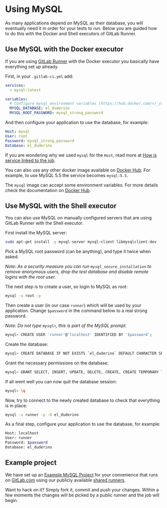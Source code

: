 # Using MySQL

As many applications depend on MySQL as their database, you will eventually
need it in order for your tests to run. Below you are guided how to do this
with the Docker and Shell executors of GitLab Runner.

## Use MySQL with the Docker executor

If you are using [GitLab Runner](../runners/README.md) with the Docker executor
you basically have everything set up already.

First, in your `.gitlab-ci.yml` add:

```yaml
services:
  - mysql:latest

variables:
  # Configure mysql environment variables (https://hub.docker.com/r/_/mysql/)
  MYSQL_DATABASE: el_duderino
  MYSQL_ROOT_PASSWORD: mysql_strong_password
```

And then configure your application to use the database, for example:

```yaml
Host: mysql
User: root
Password: mysql_strong_password
Database: el_duderino
```

If you are wondering why we used `mysql` for the `Host`, read more at
[How is service linked to the job](../docker/using_docker_images.md#how-services-are-linked-to-the-job).

You can also use any other docker image available on [Docker Hub][hub-mysql].
For example, to use MySQL 5.5 the service becomes `mysql:5.5`.

The `mysql` image can accept some environment variables. For more details
check the documentation on [Docker Hub][hub-mysql].

## Use MySQL with the Shell executor

You can also use MySQL on manually configured servers that are using
GitLab Runner with the Shell executor.

First install the MySQL server:

```bash
sudo apt-get install -y mysql-server mysql-client libmysqlclient-dev
```

Pick a MySQL root password (can be anything), and type it twice when asked.

*Note: As a security measure you can run `mysql_secure_installation` to
remove anonymous users, drop the test database and disable remote logins with
the root user.*

The next step is to create a user, so login to MySQL as root:

```bash
mysql -u root -p
```

Then create a user (in our case `runner`) which will be used by your
application. Change `$password` in the command below to a real strong password.

*Note: Do not type `mysql>`, this is part of the MySQL prompt.*

```bash
mysql> CREATE USER 'runner'@'localhost' IDENTIFIED BY '$password';
```

Create the database:

```bash
mysql> CREATE DATABASE IF NOT EXISTS `el_duderino` DEFAULT CHARACTER SET `utf8` COLLATE `utf8_unicode_ci`;
```

Grant the necessary permissions on the database:

```bash
mysql> GRANT SELECT, INSERT, UPDATE, DELETE, CREATE, CREATE TEMPORARY TABLES, DROP, INDEX, ALTER, LOCK TABLES ON `el_duderino`.* TO 'runner'@'localhost';
```

If all went well you can now quit the database session:

```bash
mysql> \q
```

Now, try to connect to the newly created database to check that everything is
in place:

```bash
mysql -u runner -p -D el_duderino
```

As a final step, configure your application to use the database, for example:

```bash
Host: localhost
User: runner
Password: $password
Database: el_duderino
```

## Example project

We have set up an [Example MySQL Project][mysql-example-repo] for your
convenience that runs on [GitLab.com](https://gitlab.com) using our publicly
available [shared runners](../runners/README.md).

Want to hack on it? Simply fork it, commit and push  your changes. Within a few
moments the changes will be picked by a public runner and the job will begin.

[hub-mysql]: https://hub.docker.com/r/_/mysql/
[mysql-example-repo]: https://gitlab.com/gitlab-examples/mysql
